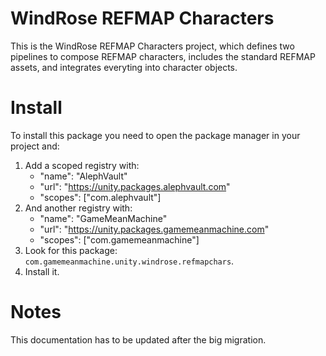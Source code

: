 # WindRose REFMAP Characters
This is the WindRose REFMAP Characters project, which defines two pipelines to compose REFMAP characters, includes the standard REFMAP assets, and integrates everyting into character objects.

# Install
To install this package you need to open the package manager in your project and:

  1. Add a scoped registry with:
     - "name": "AlephVault"
     - "url": "https://unity.packages.alephvault.com"
     - "scopes": ["com.alephvault"]
  2. And another registry with:
     - "name": "GameMeanMachine"
     - "url": "https://unity.packages.gamemeanmachine.com"
     - "scopes": ["com.gamemeanmachine"]
  2. Look for this package: `com.gamemeanmachine.unity.windrose.refmapchars`.
  3. Install it.

# Notes
This documentation has to be updated after the big migration.
